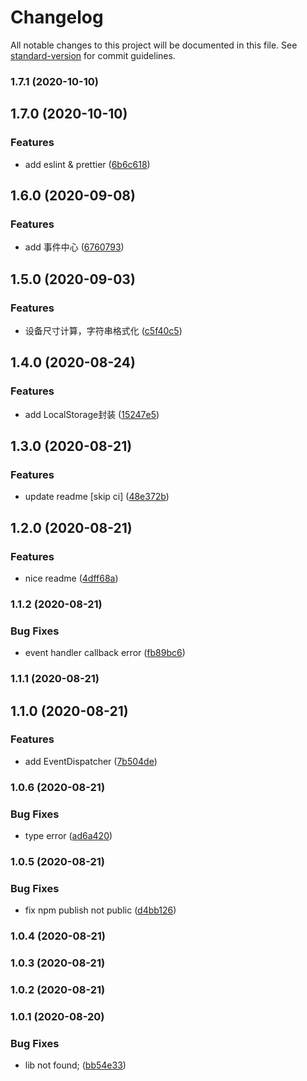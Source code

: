 # Changelog

All notable changes to this project will be documented in this file. See [standard-version](https://github.com/conventional-changelog/standard-version) for commit guidelines.

### 1.7.1 (2020-10-10)

## 1.7.0 (2020-10-10)


### Features

* add eslint & prettier ([6b6c618](https://github.com/pawgame/game-library/commit/6b6c61840b8cade8ff7de79a24f9a915235457d7))

## 1.6.0 (2020-09-08)


### Features

* add 事件中心 ([6760793](https://github.com/pawgame/game-library/commit/67607935b0318ab71cd07180b9ba85e6c0e1672c))

## 1.5.0 (2020-09-03)


### Features

* 设备尺寸计算，字符串格式化 ([c5f40c5](https://github.com/pawgame/game-library/commit/c5f40c55ddfc0d518426936dd980d6a7798f51b7))

## 1.4.0 (2020-08-24)


### Features

* add LocalStorage封装 ([15247e5](https://github.com/pawgame/game-library/commit/15247e5e6b1ad5a20b3ef362878cec2574b3eaed))

## 1.3.0 (2020-08-21)


### Features

* update readme [skip ci] ([48e372b](https://github.com/pawgame/game-library/commit/48e372bdd35ee9bdc4baa995e15c62dacf202218))

## 1.2.0 (2020-08-21)


### Features

* nice readme ([4dff68a](https://github.com/pawgame/game-library/commit/4dff68aaa0271765184faf8864dec38eff3ab7d1))

### 1.1.2 (2020-08-21)


### Bug Fixes

* event handler callback error ([fb89bc6](https://github.com/pawgame/game-library/commit/fb89bc6e06d805fc8caaad07c8d7a7f3df632a81))

### 1.1.1 (2020-08-21)

## 1.1.0 (2020-08-21)


### Features

* add EventDispatcher ([7b504de](https://github.com/pawgame/game-library/commit/7b504dec7d8ebe78d62537346ac15551d9b91e9b))

### 1.0.6 (2020-08-21)


### Bug Fixes

* type error ([ad6a420](https://github.com/pawgame/game-library/commit/ad6a420e6c7a47795d0597250cb5cdb80532f750))

### 1.0.5 (2020-08-21)


### Bug Fixes

* fix npm publish not public ([d4bb126](https://github.com/pawgame/game-library/commit/d4bb12640a364ebba0bbe5af449106f319a1c012))

### 1.0.4 (2020-08-21)

### 1.0.3 (2020-08-21)

### 1.0.2 (2020-08-21)

### 1.0.1 (2020-08-20)


### Bug Fixes

* lib not found; ([bb54e33](https://github.com/pawgame/game-library/commit/bb54e3333496e1be2dc35b2d83323541f372125c))
